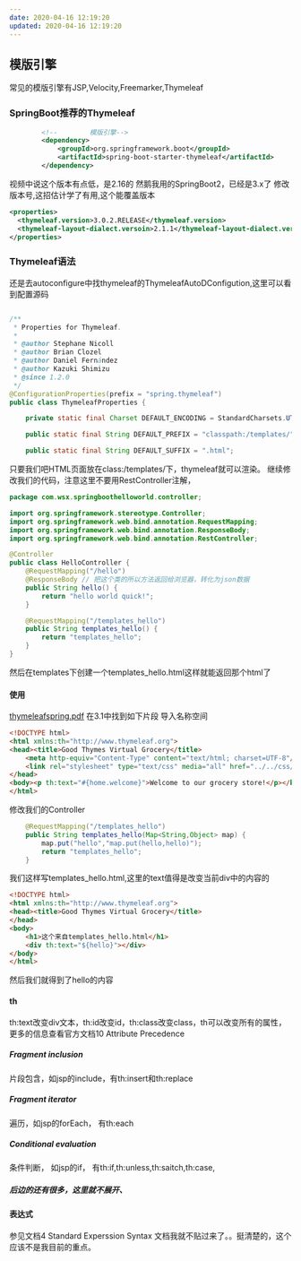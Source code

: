 ```yaml
---
date: 2020-04-16 12:19:20
updated: 2020-04-16 12:19:20
---
```



## 模版引擎
常见的模版引擎有JSP,Velocity,Freemarker,Thymeleaf
### SpringBoot推荐的Thymeleaf
```xml
        <!--        模版引擎-->
        <dependency>
            <groupId>org.springframework.boot</groupId>
            <artifactId>spring-boot-starter-thymeleaf</artifactId>
        </dependency>
```
视频中说这个版本有点低，是2.16的
然鹅我用的SpringBoot2，已经是3.x了
修改版本号,这招估计学了有用,这个能覆盖版本
<!-- more -->
```xml
<properties>
  <thymeleaf.version>3.0.2.RELEASE</thymeleaf.version>
  <thymeleaf-layout-dialect.versoin>2.1.1</thymeleaf-layout-dialect.version>
</properties>
```
### Thymeleaf语法
还是去autoconfigure中找thymeleaf的ThymeleafAutoDConfigution,这里可以看到配置源码
```java

/**
 * Properties for Thymeleaf.
 *
 * @author Stephane Nicoll
 * @author Brian Clozel
 * @author Daniel Fernández
 * @author Kazuki Shimizu
 * @since 1.2.0
 */
@ConfigurationProperties(prefix = "spring.thymeleaf")
public class ThymeleafProperties {

	private static final Charset DEFAULT_ENCODING = StandardCharsets.UTF_8;

	public static final String DEFAULT_PREFIX = "classpath:/templates/";

	public static final String DEFAULT_SUFFIX = ".html";
```
只要我们吧HTML页面放在class:/templates/下，thymeleaf就可以渲染。 
继续修改我们的代码，注意这里不要用RestController注解，
```java
package com.wsx.springboothelloworld.controller;

import org.springframework.stereotype.Controller;
import org.springframework.web.bind.annotation.RequestMapping;
import org.springframework.web.bind.annotation.ResponseBody;
import org.springframework.web.bind.annotation.RestController;

@Controller
public class HelloController {
    @RequestMapping("/hello")
    @ResponseBody // 把这个类的所以方法返回给浏览器，转化为json数据
    public String hello() {
        return "hello world quick!";
    }

    @RequestMapping("/templates_hello")
    public String templates_hello() {
        return "templates_hello";
    }
}
```
然后在templates下创建一个templates_hello.html这样就能返回那个html了

#### 使用
[thymeleafspring.pdf](https://www.thymeleaf.org/doc/tutorials/3.0/thymeleafspring.pdf)
在3.1中找到如下片段
导入名称空间
```html
<!DOCTYPE html>
<html xmlns:th="http://www.thymeleaf.org">
<head><title>Good Thymes Virtual Grocery</title>
    <meta http-equiv="Content-Type" content="text/html; charset=UTF-8"/>
    <link rel="stylesheet" type="text/css" media="all" href="../../css/gtvg.css" th:href="@{/css/gtvg.css}"/>
</head>
<body><p th:text="#{home.welcome}">Welcome to our grocery store!</p></body>
</html>
```
修改我们的Controller
```java
    @RequestMapping("/templates_hello")
    public String templates_hello(Map<String,Object> map) {
        map.put("hello","map.put(hello,hello)");
        return "templates_hello";
    }
```
我们这样写templates_hello.html,这里的text值得是改变当前div中的内容的
```html
<!DOCTYPE html>
<html xmlns:th="http://www.thymeleaf.org">
<head><title>Good Thymes Virtual Grocery</title>
</head>
<body>
    <h1>这个来自templates_hello.html</h1>
    <div th:text="${hello}"></div>
</body>
</html>
```
然后我们就得到了hello的内容
#### th
th:text改变div文本，th:id改变id，th:class改变class，th可以改变所有的属性，更多的信息查看官方文档10 Attribute Precedence
##### Fragment inclusion
片段包含，如jsp的include，有th:insert和th:replace
##### Fragment iterator
遍历，如jsp的forEach， 有th:each
##### Conditional evaluation
条件判断， 如jsp的if， 有th:if,th:unless,th:saitch,th:case,
##### 后边的还有很多，这里就不展开、
#### 表达式
参见文档4 Standard Experssion Syntax
文档我就不贴过来了。。挺清楚的，这个应该不是我目前的重点。